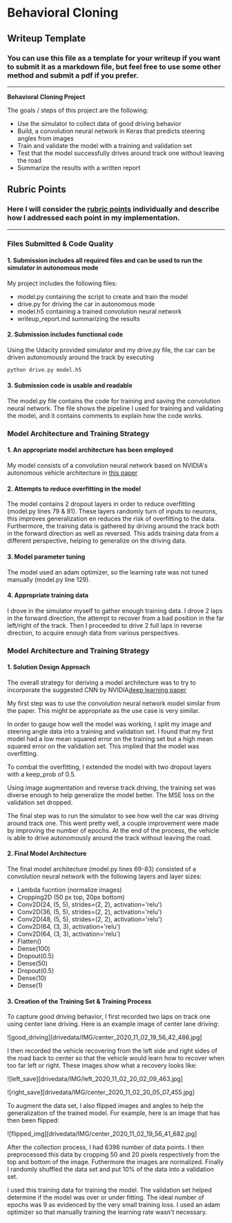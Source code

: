 # **Behavioral Cloning** 

## Writeup Template

### You can use this file as a template for your writeup if you want to submit it as a markdown file, but feel free to use some other method and submit a pdf if you prefer.

---

**Behavioral Cloning Project**

The goals / steps of this project are the following:
* Use the simulator to collect data of good driving behavior
* Build, a convolution neural network in Keras that predicts steering angles from images
* Train and validate the model with a training and validation set
* Test that the model successfully drives around track one without leaving the road
* Summarize the results with a written report


[//]: # (Image References)

[image1]: ./examples/placeholder.png "Model Visualization"
[image2]: ./examples/placeholder.png "Grayscaling"
[image3]: ./examples/placeholder_small.png "Recovery Image"
[image4]: ./examples/placeholder_small.png "Recovery Image"
[image5]: ./examples/placeholder_small.png "Recovery Image"
[image6]: ./examples/placeholder_small.png "Normal Image"
[image7]: ./examples/placeholder_small.png "Flipped Image"

## Rubric Points
### Here I will consider the [rubric points](https://review.udacity.com/#!/rubrics/432/view) individually and describe how I addressed each point in my implementation.  

---
### Files Submitted & Code Quality

#### 1. Submission includes all required files and can be used to run the simulator in autonomous mode

My project includes the following files:
* model.py containing the script to create and train the model
* drive.py for driving the car in autonomous mode
* model.h5 containing a trained convolution neural network 
* writeup_report.md summarizing the results

#### 2. Submission includes functional code
Using the Udacity provided simulator and my drive.py file, the car can be driven autonomously around the track by executing 
```sh
python drive.py model.h5
```

#### 3. Submission code is usable and readable

The model.py file contains the code for training and saving the convolution neural network. The file shows the pipeline I used for training and validating the model, and it contains comments to explain how the code works.

### Model Architecture and Training Strategy

#### 1. An appropriate model architecture has been employed

My model consists of a convolution neural network based on NVIDIA's autonomous vehicle architecture in [this paper](https://images.nvidia.com/content/tegra/automotive/images/2016/solutions/pdf/end-to-end-dl-using-px.pdf)

#### 2. Attempts to reduce overfitting in the model

The model contains 2 dropout layers in order to reduce overfitting (model.py lines 79 & 81). These layers randomly turn of inputs to neurons, this improves generalization en reduces the risk of overfitting to the data.
Furthermore, the training data is gathered by driving around the track both in the forward direction as well as reversed. This adds training data from a different perspective, helping to generalize on the driving data.

#### 3. Model parameter tuning

The model used an adam optimizer, so the learning rate was not tuned manually (model.py line 129).

#### 4. Appropriate training data

I drove in the simulator myself to gather enough training data. I drove 2 laps in the forward direction, the attempt to recover from a bad position in the far left/right of the track. Then I proceeded to drive 2 full laps in reverse direction, to acquire
enough data from various perspectives.

### Model Architecture and Training Strategy

#### 1. Solution Design Approach

The overall strategy for deriving a model architecture was to try to incorporate the suggested CNN by NVIDIA[deep learning paper](https://images.nvidia.com/content/tegra/automotive/images/2016/solutions/pdf/end-to-end-dl-using-px.pdf)

My first step was to use the convolution neural network model similar from the paper. This might be appropriate as the use case is very similar.

In order to gauge how well the model was working, I split my image and steering angle data into a training and validation set. I found that my first model had a low mean squared error on the training set but a high mean squared error on the validation set. This implied that the model was overfitting. 

To combat the overfitting, I extended the model with two dropout layers with a keep_prob of 0.5.

Using image augmentation and reverse track driving, the training set was diverse enough to help generalize the model better. The MSE loss on the validation set dropped.

The final step was to run the simulator to see how well the car was driving around track one. This went pretty well, a couple improvement were made by improving the number of epochs. 
At the end of the process, the vehicle is able to drive autonomously around the track without leaving the road.

#### 2. Final Model Architecture

The final model architecture (model.py lines 69-83) consisted of a convolution neural network with the following layers and layer sizes:

* Lambda fucntion (normalize images)
* Cropping2D (50 px top, 20px bottom)
* Conv2D(24, (5, 5), strides=(2, 2), activation='relu')
* Conv2D(36, (5, 5), strides=(2, 2), activation='relu')
* Conv2D(48, (5, 5), strides=(2, 2), activation='relu')
* Conv2D(64, (3, 3), activation='relu')
* Conv2D(64, (3, 3), activation='relu')
* Flatten()
* Dense(100)
* Dropout(0.5)
* Dense(50)
* Dropout(0.5)
* Dense(10)
* Dense(1)


#### 3. Creation of the Training Set & Training Process

To capture good driving behavior, I first recorded two laps on track one using center lane driving. Here is an example image of center lane driving:

![good_driving][drivedata/IMG/center_2020_11_02_19_56_42_486.jpg]

I then recorded the vehicle recovering from the left side and right sides of the road back to center so that the vehicle would learn how to recover when too far left or right.
These images show what a recovery looks like:

![left_save][drivedata/IMG/left_2020_11_02_20_02_09_463.jpg]

![right_save][drivedata/IMG/center_2020_11_02_20_05_07_455.jpg]

To augment the data set, I also flipped images and angles to help the generalization of the trained model. For example, here is an image that has then been flipped:

![flipped_img][drivedata/IMG/center_2020_11_02_19_56_41_682.jpg]

After the collection process, I had 6398 number of data points. I then preprocessed this data by cropping 50 and 20 pixels respectively from the top and bottom of the image. Futhermore the images are normalized. 
Finally I randomly shuffled the data set and put 10% of the data into a validation set. 

I used this training data for training the model. The validation set helped determine if the model was over or under fitting. The ideal number of epochs was 9 as evidenced by the very small training loss. 
I used an adam optimizer so that manually training the learning rate wasn't necessary.
